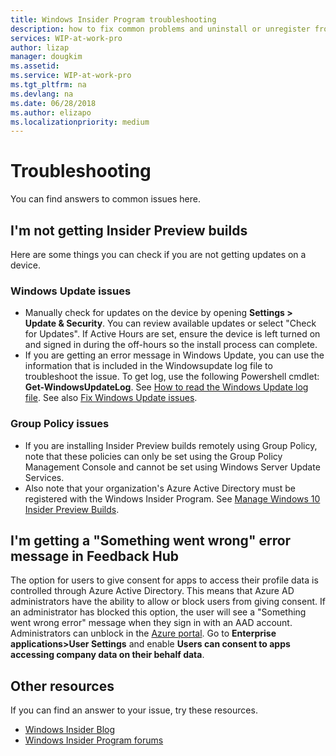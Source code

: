 ```yaml
---
title: Windows Insider Program troubleshooting
description: how to fix common problems and uninstall or unregister from the Windows Insider Program
services: WIP-at-work-pro
author: lizap
manager: dougkim
ms.assetid: 
ms.service: WIP-at-work-pro
ms.tgt_pltfrm: na
ms.devlang: na
ms.date: 06/28/2018
ms.author: elizapo
ms.localizationpriority: medium
---
```


# Troubleshooting
You can find answers to common issues here. 

## I'm not getting Insider Preview builds

Here are some things you can check if you are not getting updates on a device. 

### Windows Update issues
* Manually check for updates on the device by opening __Settings > Update & Security__. You can review available updates or select "Check for Updates". If Active Hours are set, ensure the device is left turned on and signed in during the off-hours so the install process can complete.
* If you are getting an error message in Windows Update, you can use the information that is included in the Windowsupdate log file to troubleshoot the issue. To get log, use the following Powershell cmdlet: __Get-WindowsUpdateLog__. See [How to read the Windows Update log file](https://support.microsoft.com/en-us/help/902093/how-to-read-the-windowsupdate-log-file). See also [Fix Windows Update issues](https://support.microsoft.com/en-us/help/10164/fix-windows-update-errors).

### Group Policy issues
* If you are installing Insider Preview builds remotely using Group Policy, note that these policies can only be set using the Group Policy Management Console and cannot be set using Windows Server Update Services. 
* Also note that your organization's Azure Active Directory must be registered with the Windows Insider Program. See [Manage Windows 10 Insider Preview Builds](wip-4-biz-manage-builds.md).

## I'm getting a "Something went wrong" error message in Feedback Hub
The option for users to give consent for apps to access their profile data is controlled through Azure Active Directory. This means that Azure AD administrators have the ability to allow or block users from giving consent. If an administrator has blocked this option, the user will see a "Something went wrong error" message when they sign in with an AAD account. Administrators can unblock in the [Azure portal](https://portal.azure.com/). Go to __Enterprise applications>User Settings__ and enable __Users can consent to apps accessing company data on their behalf data__. 

## Other resources

If you can find an answer to your issue, try these resources.

* [Windows Insider Blog](https://blogs.windows.com/windowsexperience/tag/windows-insider-program/)
* [Windows Insider Program forums](https://answers.microsoft.com/en-us/insider?OCID=WIP_r_Welcome3_Body_InsidersForum)
